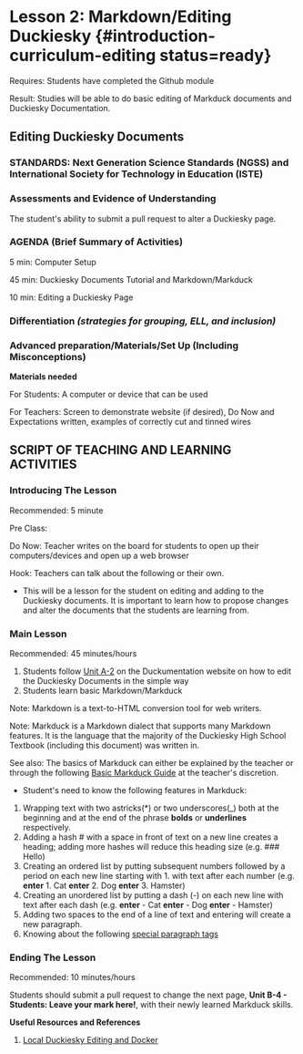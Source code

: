 # Lesson 2: Markdown/Editing Duckiesky {#introduction-curriculum-editing status=ready}

<div class='requirements' markdown='1'>

Requires: Students have completed the Github module

Result: Studies will be able to do basic editing of Markduck documents and Duckiesky Documentation.

</div>

## Editing Duckiesky Documents


### STANDARDS: Next Generation Science Standards (NGSS) and International Society for Technology in Education (ISTE)



### Assessments and Evidence of Understanding

The student's ability to submit a pull request to alter a Duckiesky page.

### AGENDA (Brief Summary of Activities)

5 min: Computer Setup

45 min: Duckiesky Documents Tutorial and Markdown/Markduck

10 min: Editing a Duckiesky Page

### Differentiation _(strategies for grouping, ELL, and inclusion)_


### Advanced preparation/Materials/Set Up (Including Misconceptions)

**Materials needed**

For Students: A computer or device that can be used 

For Teachers: Screen to demonstrate website (if desired), Do Now and Expectations written, examples of correctly cut and tinned wires


## SCRIPT OF TEACHING AND LEARNING ACTIVITIES


### Introducing The Lesson

Recommended: 5 minute

Pre Class:

Do Now: Teacher writes on the board for students to open up their computers/devices and open up a web browser

Hook: Teachers can talk about the following or their own.

-  This will be a lesson for the student on editing and adding to the Duckiesky documents. It is important to learn how to propose changes and alter the documents that the students are learning from.



### Main Lesson

Recommended: 45 minutes/hours

1. Students follow [Unit A-2](https://docs.duckietown.org/DT19/duckumentation/out/duckumentation_contribute_simple.html) on the Duckumentation website on how to edit the Duckiesky Documents in the simple way
2. Students learn basic Markdown/Markduck

Note: Markdown is a text-to-HTML conversion tool for web writers.

Note: Markduck is a Markdown dialect that supports many Markdown features. It is the language that the majority of the Duckiesky High School Textbook (including this document) was written in.

See also: The basics of Markduck can either be explained by the teacher or through the following [Basic Markduck Guide](https://docs.duckietown.org/DT19/duckumentation/out/markduck_basic.html) at the teacher's discretion.


- Student's need to know the following features in Markduck:


1. Wrapping text with two astricks(*) or two underscores(_) both at the beginning and at the end of the phrase **bolds** or __underlines__ respectively.
2. Adding a hash # with a space in front of text on a new line creates a heading; adding more hashes will reduce this heading size (e.g. ### Hello)
3. Creating an ordered list by putting subsequent numbers followed by a period on each new line starting with 1. with text after each number (e.g. **enter** 1. Cat **enter** 2. Dog **enter** 3. Hamster)
4. Creating an unordered list by putting a dash (-) on each new line with text after each dash (e.g. **enter** - Cat **enter** - Dog **enter** - Hamster)
5. Adding two spaces to the end of a line of text and entering will create a new paragraph.
6. Knowing about the following [special paragraph tags](https://docs.duckietown.org/DT19/duckumentation/out/markduck_special_pars.html)

### Ending The Lesson

Recommended: 10 minutes/hours

Students should submit a pull request to change the next page, __Unit B-4 - Students: Leave your mark here!__, with their newly learned Markduck skills. 


**Useful Resources and References** 

1. [Local Duckiesky Editing and Docker](https://docs.duckietown.org/DT19/duckumentation/out/duckumentation_workflow.html)
